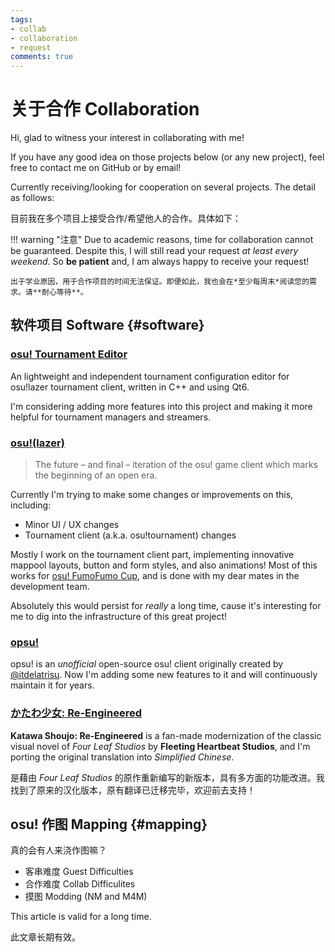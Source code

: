 ```yaml
---
tags:
- collab
- collaboration
- request
comments: true
---
```


# 关于合作 Collaboration

Hi, glad to witness your interest in collaborating with me!

If you have any good idea on those projects below (or any new project), feel free to contact me on GitHub or by email!

Currently receiving/looking for cooperation on several projects. The detail as follows:

目前我在多个项目上接受合作/希望他人的合作。具体如下：

!!! warning "注意"
    Due to academic reasons, time for collaboration cannot be guaranteed. Despite this, I will still read your request *at least every weekend*. So **be patient** and, I am always happy to receive your request!

    出于学业原因，用于合作项目的时间无法保证。即便如此，我也会在*至少每周末*阅读您的需求。请**耐心等待**。

## 软件项目 Software {#software}

### [osu! Tournament Editor](https://github.com/clonewith/osu-tournament-editor)

An lightweight and independent tournament configuration editor for osu!lazer tournament client, written in C++ and using Qt6.

I'm considering adding more features into this project and making it more helpful for tournament managers and streamers.

### [osu!(lazer)](https://github.com/clonewith/osu)

> The future – and final – iteration of the osu! game client which marks the beginning of an open era.

Currently I'm trying to make some changes or improvements on this, including:

- Minor UI / UX changes
- Tournament client (a.k.a. osu!tournament) changes

Mostly I work on the tournament client part, implementing innovative mappool layouts, button and form styles, and also animations! Most of this works for [osu! FumoFumo Cup](https://offfc.github.io), and is done with my dear mates in the development team.

Absolutely this would persist for *really* a long time, cause it's interesting for me to dig into the infrastructure of this great project!

### [opsu!](https://github.com/clonewith/opsu)

opsu! is an *unofficial* open-source osu! client originally created by [@itdelatrisu](https://github.com/itdelatrisu). Now I'm adding some new features to it and will continuously maintain it for years.

### [かたわ少女: Re-Engineered](https://fhs.sh)

**Katawa Shoujo: Re-Engineered** is a fan-made modernization of the classic visual novel of *Four Leaf Studios* by **Fleeting Heartbeat Studios**, and I'm porting the original translation into *Simplified Chinese*.

是藉由 *Four Leaf Studios* 的原作重新编写的新版本，具有多方面的功能改进。我找到了原来的汉化版本，原有翻译已迁移完毕，欢迎前去支持！

## osu! 作图 Mapping {#mapping}

真的会有人来浇作图嘛？

- 客串难度 Guest Difficulties
- 合作难度 Collab Difficulites
- 摸图 Modding (NM and M4M)

This article is valid for a long time.

此文章长期有效。
